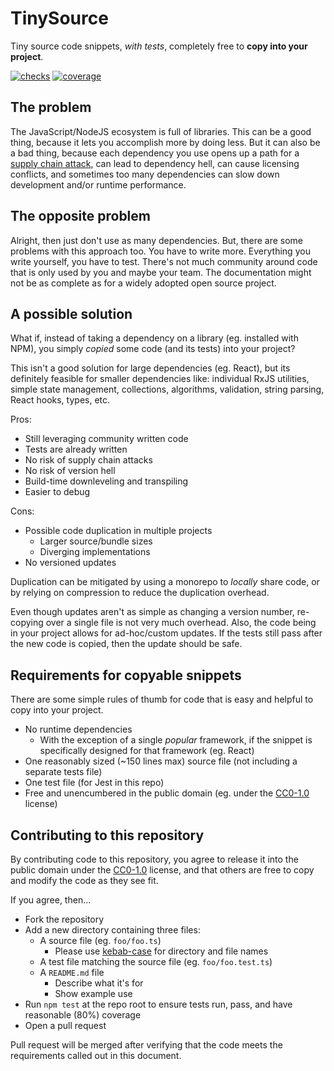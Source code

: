 # TinySource

Tiny source code snippets, _with tests_, completely free to **copy into your project**.

[![checks](https://badgen.net/github/checks/tinysource/tinysource)](https://github.com/tinysource/tinysource/actions/workflows/node.js.yml)
[![coverage](https://badgen.net/coveralls/c/github/tinysource/tinysource)](https://coveralls.io/github/tinysource/tinysource)

## The problem

The JavaScript/NodeJS ecosystem is full of libraries. This can be a good thing, because it lets you accomplish more by doing less. But it can also be a bad thing, because each dependency you use opens up a path for a [supply chain attack](https://blog.sonatype.com/npm-project-used-by-millions-hijacked-in-supply-chain-attack), can lead to dependency hell, can cause licensing conflicts, and sometimes too many dependencies can slow down development and/or runtime performance.

## The opposite problem

Alright, then just don't use as many dependencies. But, there are some problems with this approach too. You have to write more. Everything you write yourself, you have to test. There's not much community around code that is only used by you and maybe your team. The documentation might not be as complete as for a widely adopted open source project.

## A possible solution

What if, instead of taking a dependency on a library (eg. installed with NPM), you simply _copied_ some code (and its tests) into your project?

This isn't a good solution for large dependencies (eg. React), but its definitely feasible for smaller dependencies like: individual RxJS utilities, simple state management, collections, algorithms, validation, string parsing, React hooks, types, etc.

Pros:

- Still leveraging community written code
- Tests are already written
- No risk of supply chain attacks
- No risk of version hell
- Build-time downleveling and transpiling
- Easier to debug

Cons:

- Possible code duplication in multiple projects
    - Larger source/bundle sizes
    - Diverging implementations
- No versioned updates

Duplication can be mitigated by using a monorepo to _locally_ share code, or by relying on compression to reduce the duplication overhead.

Even though updates aren't as simple as changing a version number, re-copying over a single file is not very much overhead. Also, the code being in your project allows for ad-hoc/custom updates. If the tests still pass after the new code is copied, then the update should be safe.

## Requirements for copyable snippets

There are some simple rules of thumb for code that is easy and helpful to copy into your project.

- No runtime dependencies
  - With the exception of a single _popular_ framework, if the snippet is specifically designed for that framework (eg. React)
- One reasonably sized (~150 lines max) source file (not including a separate tests file)
- One test file (for Jest in this repo)
- Free and unencumbered in the public domain (eg. under the [CC0-1.0](https://creativecommons.org/publicdomain/zero/1.0/legalcode.txt) license)

## Contributing to this repository

By contributing code to this repository, you agree to release it into the public domain under the [CC0-1.0](https://creativecommons.org/publicdomain/zero/1.0/legalcode.txt) license, and that others are free to copy and modify the code as they see fit.

If you agree, then...

- Fork the repository
- Add a new directory containing three files:
  - A source file (eg. `foo/foo.ts`)
    - Please use [kebab-case](https://en.wiktionary.org/wiki/kebab_case) for directory and file names
  - A test file matching the source file (eg. `foo/foo.test.ts`)
  - A `README.md` file
    - Describe what it's for
    - Show example use
- Run `npm test` at the repo root to ensure tests run, pass, and have reasonable (80%) coverage
- Open a pull request

Pull request will be merged after verifying that the code meets the requirements called out in this document.
